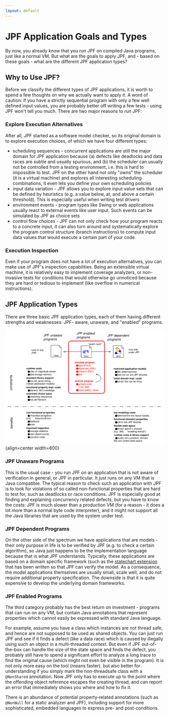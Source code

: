 ```yaml
---
layout: default
---
```


# JPF Application Goals and Types #

By now, you already know that you run JPF on compiled Java programs, just like a normal VM. But what are the goals to apply JPF, and - based on these goals - what are the different JPF application types?

## Why to Use JPF? ##
Before we classify the different types of JPF applications, it is worth to spend a few thoughts on why we actually want to apply it. A word of caution: if you have a strictly sequential program with only a few well defined input values, you are probably better off writing a few tests - using JPF won't tell you much. There are two major reasons to run JPF:

### Explore Execution Alternatives ###
After all, JPF started as a software model checker, so its original domain is to explore execution choices, of which we have four different types:

  - scheduling sequences - concurrent applications are still the major domain for JPF application because (a) defects like deadlocks and data races are subtle and usually spurious, and (b) the scheduler can usually not be controlled from a testing environment, i.e. this is hard to impossible to test. JPF on the other hand not only "owns" the scheduler (it is a virtual machine) and explores all interesting scheduling combinations, it even lets you define your own scheduling policies
  - input data variation - JPF allows you to explore input value sets that can be defined by heuristics (e.g. a value below, at, and above a certain threshold). This is especially useful when writing test drivers
  - environment events - program types like Swing or web applications usually react to external events like user input. Such events can be simulated by JPF as choice sets
  - control flow choices - JPF can not only check how your program reacts to a concrete input, it can also turn around and systematically explore the program control structure (branch instructions) to compute input data values that would execute a certain part of your code.

### Execution Inspection ###

Even if your program does not have a lot of execution alternatives, you can make use of JPF's inspection capabilities. Being an extensible virtual machine, it is relatively easy to implement coverage analyzers, or non-invasive tests for conditions that would otherwise go unnoticed because they are hard or tedious to implement (like overflow in numerical instructions).

## JPF Application Types ##
There are three basic JPF application types, each of them having different strengths and weaknesses: JPF- aware, unaware, and "enabled" programs.

![Figure: JPF application types](https://github.com/javapathfinder/jpf-core/blob/master/docs/graphics/app-types.svg){align=center width=800}

### JPF Unaware Programs ###
This is the usual case - you run JPF on an application that is not aware of verification in general, or JPF in particular. It just runs on any VM that is Java compatible. The typical reason to check such an application with JPF is to look for violations of so called non-functional properties that are hard to test for, such as deadlocks or race conditions. JPF is especially good at finding and explaining concurrency related defects, but you have to know the costs: JPF is much slower than a production VM (for a reason - it does a lot more than a normal byte code interpreter), and it might not support all the Java libraries that are used by the system under test.

### JPF Dependent Programs ###
On the other side of the spectrum we have applications that are models - their only purpose in life is to be verified by JPF (e.g. to check a certain algorithm), so Java just happens to be the implementation language because that is what JPF understands. Typically, these applications are based on a domain specific framework (such as the [statechart extension](../projects/jpf-statechart) that has been written so that JPF can verify the model. As a consequence, the model applications themselves are usually small, scale well, and do not require additional property specification. The downside is that it is quite expensive to develop the underlying domain frameworks.

### JPF Enabled Programs ###
The third category probably has the best return on investment - programs that can run on any VM, but contain Java annotations that represent properties which cannot easily be expressed with standard Java language. 

For example, assume you have a class which instances are not thread safe, and hence are not supposed to be used as shared objects. You can just run JPF and see if it finds a defect (like a data race) which is caused by illegally using such an object in a multi-threaded context. But even if JPF out-of-the-box can handle the size of the state space and finds the defect, you probably still have to spend a significant effort to analyze a long trace to find the original cause (which might not even be visible in the program). It is not only more easy on the tool (means faster), but also better for understanding if you simply mark the non-threadsafe class with a `@NonShared` annotation. Now JPF only has to execute up to the point where the offending object reference escapes the creating thread, and can report an error that immediately shows you where and how to fix it. 

There is an abundance of potential property-related annotations (such as `@NonNull` for a static analyzer and JPF), including support for more sophisticated, embedded languages to express pre- and post-conditions.

